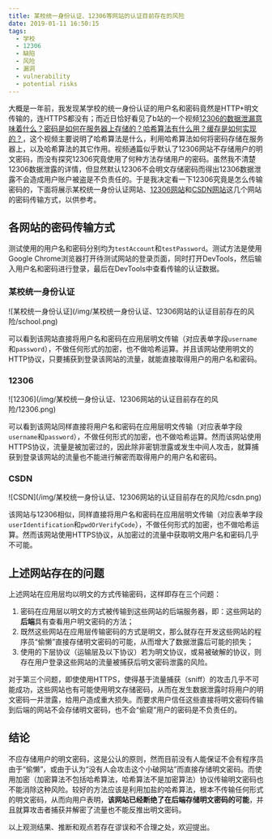 ```yaml
---
title: 某校统一身份认证、12306等网站的认证目前存在的风险
date: 2019-01-11 16:50:15
tags:
  - 学校
  - 12306
  - 缺陷
  - 风险
  - 漏洞
  - vulnerability
  - potential risks
---
```


大概是一年前，我发现某学校的统一身份认证的用户名和密码竟然是HTTP+明文传输的，连HTTPS都没有；而近日恰好看见了b站的一个视频[12306的数据泄漏意味着什么？密码是如何在服务器上存储的？哈希算法有什么用？缓存是如何实现的？](https://www.bilibili.com/video/av3999357)，这个视频主要说明了哈希算法是什么，利用哈希算法如何将密码存储在服务器上，以及哈希算法的其它作用。视频通篇似乎默认了12306网站不存储用户的明文密码，而没有探究12306究竟使用了何种方法存储用户的密码。虽然我不清楚12306数据泄露的详情，但显然默认12306不会明文存储密码而得出12306数据泄露不会造成用户账户被盗是不负责任的。于是我决定看一下12306究竟是怎么传输密码的，下面将展示某校统一身份认证网站、[12306网站](https://kyfw.12306.cn/otn/resources/login.html)和[CSDN网站](https://passport.csdn.net/login)这几个网站的密码传输方式，以供参考。

## 各网站的密码传输方式

测试使用的用户名和密码分别均为`testAccount`和`testPassword`。测试方法是使用Google Chrome浏览器打开待测试网站的登录页面，同时打开DevTools，然后输入用户名和密码进行登录，最后在DevTools中查看传输的认证数据。

### 某校统一身份认证

<div style="max-width: 100%; overflow-x: scroll;">![某校统一身份认证](/img/某校统一身份认证、12306网站的认证目前存在的风险/school.png)</div>

可以看到该网站直接将用户名和密码在应用层明文传输（对应表单字段`username`和`password`），不做任何形式的加密，也不做哈希运算。并且该网站使用明文的HTTP协议，只要捕获到登录该网站的流量，就能直接取得用户的用户名和密码。

### 12306

<div style="max-width: 100%; overflow-x: scroll;">![12306](/img/某校统一身份认证、12306网站的认证目前存在的风险/12306.png)</div>

可以看到该网站同样直接将用户名和密码在应用层明文传输（对应表单字段`username`和`password`），不做任何形式的加密，也不做哈希运算。然而该网站使用HTTPS协议，流量是被加密过的，因此除非密钥泄露或发生中间人攻击，就算捕获到登录该网站的流量也不能进行解密而取得用户的用户名和密码。

### CSDN

<div style="max-width: 100%; overflow-x: scroll;">![CSDN](/img/某校统一身份认证、12306网站的认证目前存在的风险/csdn.png)</div>

该网站与12306相似，同样直接将用户名和密码在应用层明文传输（对应表单字段`userIdentification`和`pwdOrVerifyCode`），不做任何形式的加密，也不做哈希运算。然而该网站使用HTTPS协议，从加密过的流量中获取明文用户名和密码几乎不可能。

## 上述网站存在的问题

上述网站在应用层均以明文的方式传输密码，这样即存在三个问题：

1. 密码在应用层以明文的方式被传输到这些网站的后端服务器，即：这些网站的**后端**具有查看用户明文密码的方法；
2. 既然这些网站在应用层传输密码的方式是明文，那么就存在开发这些网站的程序员“偷懒”直接存储明文密码的可能，从而增大了数据泄露后可能的损失；
3. 使用的下层协议（运输层及以下协议）若为明文协议，或易被破解的协议，则存在用户登录这些网站的流量被捕获后明文密码泄露的风险。

对于第三个问题，即使使用HTTPS，使得基于流量捕获（sniff）的攻击几乎不可能成功，这些网站也有可能使用明文存储密码，从而在发生数据泄露时将用户的明文密码一并泄露，给用户造成重大损失。而要求用户信任这些直接将明文密码传输到后端的网站不会存储明文密码，也不会“偷窥”用户的密码是不负责任的。

## 结论

不应存储用户的明文密码，这是公认的原则，然而目前没有人能保证不会有程序员由于“偷懒”，或由于认为“没有人会攻击这个小破网站”而直接存储明文密码。而使用加密（加密算法不包括哈希算法，哈希算法不是加密算法）协议传输明文密码也不能消除这种风险。较好的方法应该是利用加盐的哈希算法，根本不传输任何形式的明文密码，从而向用户表明，**该网站已经断绝了在后端存储明文密码的可能**，并且就算攻击者捕获并解密了流量也不能反推出明文密码。

以上观测结果、推断和观点若存在谬误和不合理之处，欢迎提出。
